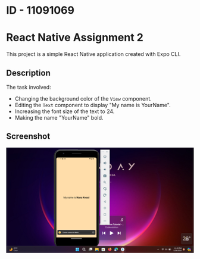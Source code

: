 # ID - 11091069

# React Native Assignment 2

This project is a simple React Native application created with Expo CLI.

## Description

The task involved:
- Changing the background color of the `View` component.
- Editing the `Text` component to display "My name is YourName".
- Increasing the font size of the text to 24.
- Making the name "YourName" bold.

## Screenshot
![screenshot of app](<Screenshot (2).png>)
